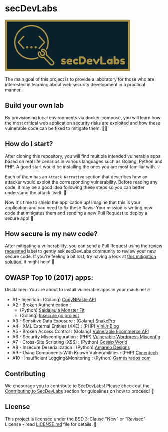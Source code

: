 # secDevLabs

<img src="images/secDevLabs-logo.png" align="" height="" />

The main goal of this project is to provide a laboratory for those who are interested in learning about web security development in a practical manner.

## Build your own lab

By provisioning local environments via docker-compose, you will learn how the most critical web application security risks are exploited and how these vulnerable code can be fixed to mitigate them. 👩‍💻

## How do I start?

After cloning this repository, you will find multiple intended vulnerable apps based on real life cenarios in various languages such as Golang, Python and PHP. A good start would be installing the ones you are most familiar with. 💡

Each of them has an `Attack Narrative` section that describes how an attacker would exploit the corresponding vulnerability.  Before reading any code, it may be a good idea following these steps so you can better understand the attack itself. 💉

Now it's time to shield the application up! Imagine that this is your application and you need to fix these flaws! Your mission is writing new code that mitigates them and sending a new Pull Request to deploy a secure app! 🔐

## How secure is my new code?

After mitigating a vulnerability, you can send a Pull Request using the [review requested](https://github.com/globocom/secDevLabs/issues?utf8=%E2%9C%93&q=label%3A%22review+requested+%F0%9F%91%80%22+) label to gently ask secDevLabs community to review your new secure code. If you're feeling a bit lost, try having a look at [this mitigation solution](https://github.com/globocom/secDevLabs/pull/29), it might help! 🚀

##  OWASP Top 10 (2017) apps:

Disclaimer: You are about to install vulnerable apps in your machine! 🔥

- A1 - Injection :  (Golang) [CopyNPaste API](owasp-top10-2017-apps/a1/copy-n-paste)
- A2 - Broken Authentication :
  * (Python) [Saidajaula Monster Fit](owasp-top10-2017-apps/a2/saidajaula-monster)
  * (Golang) [Insecure go project](owasp-top10-2017-apps/a2/insecure-go-project)
- A3 - Sensitive Data Exposure : (Golang) [SnakePro](owasp-top10-2017-apps/a3/snake-pro)
- A4 - XML External Entities (XXE) :  (PHP) [ViniJr Blog](owasp-top10-2017-apps/a4/vinijr-blog)
- A5 - Broken Access Control : (Golang) [Vulnerable Ecommerce API](owasp-top10-2017-apps/a5/ecommerce-api)
- A6 - Security Misconfiguration : (PHP) [Vulnerable Wordpress Misconfig](owasp-top10-2017-apps/a6/misconfig-wordpress)
- A7 - Cross-Site Scripting (XSS) : (Python) [Gossip World](owasp-top10-2017-apps/a7/gossip-world)
- A8 - Insecure Deserialization : (Python) [Amarelo Designs](owasp-top10-2017-apps/a8/amarelo-designs)
- A9 - Using Components With Known Vulnerabilities : (PHP) [Cimentech](owasp-top10-2017-apps/a9/cimentech)
- A10 - Insufficient Logging&Monitoring : (Python) [GamesIrados.com](owasp-top10-2017-apps/a10/games-irados)

## Contributing
We encourage you to contribute to SecDevLabs! Please check out the [Contributing to SecDevLabs](/docs/CONTRIBUTING.md) section for guidelines on how to proceed! 🎉

## License

This project is licensed under the BSD 3-Clause "New" or "Revised" License - read [LICENSE.md](LICENSE.md) file for details. 📖

